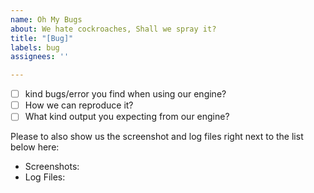 ```yaml
---
name: Oh My Bugs
about: We hate cockroaches, Shall we spray it?
title: "[Bug]"
labels: bug
assignees: ''

---
```


- [ ] kind bugs/error you find when using our engine?
- [ ] How we can reproduce it?
- [ ] What kind output you expecting from our engine?

Please to also show us the screenshot and log files right next to the list below here:
 - Screenshots:
 - Log Files:
